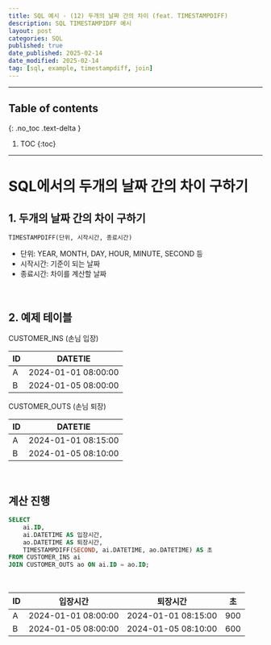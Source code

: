 ```yaml
---
title: SQL 예시 - (12) 두개의 날짜 간의 차이 (feat. TIMESTAMPDIFF)
description: SQL TIMESTAMPIDFF 예시
layout: post
categories: SQL
published: true
date_published: 2025-02-14
date_modified: 2025-02-14
tag: [sql, example, timestampdiff, join]
---
```

---
## Table of contents
{: .no_toc .text-delta }

1. TOC
{:toc}
---

<!-- 글의 제목은 #
    나머지 큰 제목은 ##
    이후 나머지는 3개이상 -->

# SQL에서의 두개의 날짜 간의 차이 구하기 

## 1. 두개의 날짜 간의 차이 구하기
```sql
TIMESTAMPDIFF(단위, 시작시간, 종료시간)
```
- 단위: YEAR, MONTH, DAY, HOUR, MINUTE, SECOND 등
- 시작시간: 기준이 되는 날짜
- 종료시간: 차이를 계산할 날짜
<br>

## 2. 예제 테이블
CUSTOMER_INS (손님 입장)

| ID | DATETIE |
| --- | --- |
| A | 2024-01-01 08:00:00
| B | 2024-01-05 08:00:00


CUSTOMER_OUTS (손님 퇴장)

| ID | DATETIE |
| --- | --- |
| A | 2024-01-01 08:15:00
| B | 2024-01-05 08:10:00

<br>

## 계산 진행
```sql
SELECT 
    ai.ID, 
    ai.DATETIME AS 입장시간, 
    ao.DATETIME AS 퇴장시간,
    TIMESTAMPDIFF(SECOND, ai.DATETIME, ao.DATETIME) AS 초
FROM CUSTOMER_INS ai
JOIN CUSTOMER_OUTS ao ON ai.ID = ao.ID;
```
<br>

| ID | 입장시간 | 퇴장시간 | 초 |
| --- | --- | --- | --- |
| A | 2024-01-01 08:00:00 | 2024-01-01 08:15:00 | 900 |
| B | 2024-01-05 08:00:00 | 2024-01-05 08:10:00 | 600 |